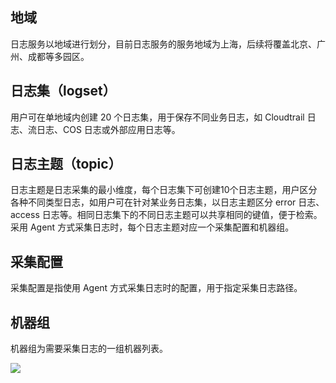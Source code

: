## 地域

日志服务以地域进行划分，目前日志服务的服务地域为上海，后续将覆盖北京、广州、成都等多园区。

## 日志集（logset）

用户可在单地域内创建 20 个日志集，用于保存不同业务日志，如 Cloudtrail 日志、流日志、COS 日志或外部应用日志等。

## 日志主题（topic）

日志主题是日志采集的最小维度，每个日志集下可创建10个日志主题，用户区分各种不同类型日志，如用户可在针对某业务日志集，以日志主题区分 error 日志、access 日志等。相同日志集下的不同日志主题可以共享相同的键值，便于检索。采用 Agent 方式采集日志时，每个日志主题对应一个采集配置和机器组。

## 采集配置

采集配置是指使用 Agent 方式采集日志时的配置，用于指定采集日志路径。

## 机器组

机器组为需要采集日志的一组机器列表。

![](https://mc.qcloudimg.com/static/img/e9ce86fd654e725d2e2de59b69a93b76/image.png)
